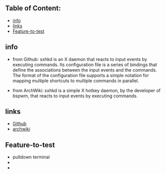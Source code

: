 
## Table of Content:
* [info](#info)
* [links](#links)
* [Feature-to-test](#Feature-to-test)

## info
* from Github:
  sxhkd is an X daemon that reacts to input events by executing commands.
  Its configuration file is a series of bindings that define the associations between the input events and the commands.
  The format of the configuration file supports a simple notation for mapping multiple shortcuts to multiple commands in parallel.

* from ArchWiki:
  sxhkd is a simple X hotkey daemon, by the developer of bspwm, that reacts to input events by executing commands. 

## links
* [Github](https://github.com/baskerville/sxhkd)
* [archwiki](https://wiki.archlinux.org/index.php/Sxhkd)

## Feature-to-test
* pulldown terminal
*
*
